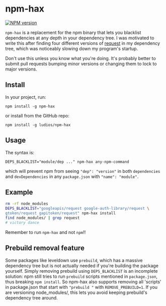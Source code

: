 npm-hax
===

[![NPM version][npm-image]][npm-url]

`npm-hax` is a replacement for the npm binary that lets you blacklist
dependencies at any depth in your dependency tree.  I was motivated to write
this after finding four different versions of [request](https://github.com/request/request)
in my dependency tree, which was noticeably slowing down my program's startup.

Don't use this unless you know what you're doing.  It's probably better to
submit pull requests bumping minor versions or changing them to lock to major versions.



Install
---

In your project, run:

```
npm install -g npm-hax
```

or install from the GitHub repo:

```
npm install -g ludios/npm-hax
```



Usage
---

The syntax is:

```
DEPS_BLACKLIST="module/dep ..." npm-hax any-npm-command
```

which will prevent npm from seeing `"dep": "version"` in both `dependencies`
and `devDependencies` in any `package.json` with `"name": "module"`.



Example
---

```sh
rm -rf node_modules
DEPS_BLACKLIST="googleapis/request google-auth-library/request \
gtoken/request gapitoken/request" npm-hax install
find node_modules/ | grep request
# victory dance
```

Remember to run `npm-hax` and not `npm`!!

[npm-image]: https://img.shields.io/npm/v/npm-hax.svg
[npm-url]: https://npmjs.org/package/npm-hax



Prebuild removal feature
---

Some packages like leveldown use `prebuild`, which has a massive dependency
tree but is not actually needed if you're building the package yourself.  Simply
removing prebuild using `DEPS_BLACKLIST` is an incomplete solution: npm
still tries to run `prebuild` scripts mentioned in `package.json`, thus breaking
`npm install`.  So npm-hax also supports removing all 'scripts' in package.json
that start with `"prebuild "` with `REMOVE_PREBUILD=1`.  If you are versioning
node_modules/, this lets you avoid keeping prebuild's dependency tree around.
